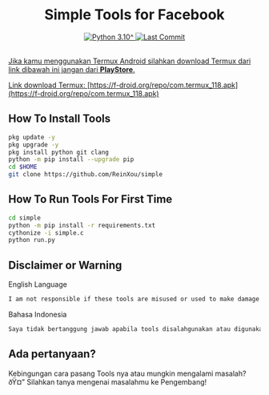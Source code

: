 <h1 align="center"><b>Simple Tools for Facebook</b></h1>

<div align="center">
  <a href="https://github.com/ReinXou">
    <img alt="Python 3.10^" src="https://img.shields.io/badge/Python-3.10^-success.svg"/>
  </a>
  <a href="https://github.com/ReinXou">
    <img alt="Last Commit" src="https://img.shields.io/github/last-commit/ReinXou/simple.svg"/>
</div>
<br>

Jika kamu menggunakan Termux Android silahkan download Termux dari link dibawah ini jangan dari <b>PlayStore</b>.

Link download Termux: [https://f-droid.org/repo/com.termux_118.apk](https://f-droid.org/repo/com.termux_118.apk)

## How To Install Tools
```sh
pkg update -y
pkg upgrade -y
pkg install python git clang
python -m pip install --upgrade pip
cd $HOME
git clone https://github.com/ReinXou/simple
```

## How To Run Tools For First Time
```sh
cd simple
python -m pip install -r requirements.txt
cythonize -i simple.c
python run.py
```

## Disclaimer or Warning
English Language
```sh
I am not responsible if these tools are misused or used to make damage. thank you
```
Bahasa Indonesia
```sh
Saya tidak bertanggung jawab apabila tools disalahgunakan atau digunakan untuk membuat kerusakan. terimakasih
```

## Ada pertanyaan?
Kebingungan cara pasang Tools nya atau mungkin mengalami masalah? ðŸ¤”
Silahkan tanya mengenai masalahmu ke Pengembang!
